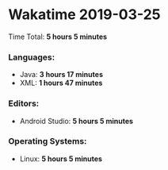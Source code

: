 # Wakatime 2019-03-25

Time Total: **5 hours 5 minutes**

### Languages:
- Java: **3 hours 17 minutes** 
- XML: **1 hours 47 minutes** 

### Editors:
- Android Studio: **5 hours 5 minutes** 

### Operating Systems:
- Linux: **5 hours 5 minutes** 


